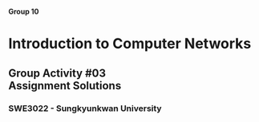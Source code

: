 <!-- ---
marp: true
theme: default
paginate: true

--- -->

**Group 10**
# Introduction to Computer Networks
## **Group Activity #03** <br> Assignment Solutions
### SWE3022 - Sungkyunkwan University